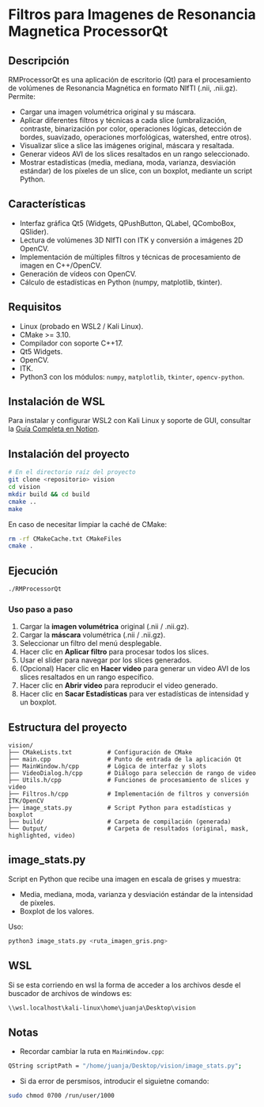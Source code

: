 # Filtros para Imagenes de Resonancia Magnetica ProcessorQt

## Descripción

RMProcessorQt es una aplicación de escritorio (Qt) para el procesamiento de volúmenes de Resonancia Magnética en formato NIfTI (.nii, .nii.gz). Permite:

- Cargar una imagen volumétrica original y su máscara.
- Aplicar diferentes filtros y técnicas a cada slice (umbralización, contraste, binarización por color, operaciones lógicas, detección de bordes, suavizado, operaciones morfológicas, watershed, entre otros).
- Visualizar slice a slice las imágenes original, máscara y resaltada.
- Generar videos AVI de los slices resaltados en un rango seleccionado.
- Mostrar estadísticas (media, mediana, moda, varianza, desviación estándar) de los píxeles de un slice, con un boxplot, mediante un script Python.

## Características

- Interfaz gráfica Qt5 (Widgets, QPushButton, QLabel, QComboBox, QSlider).
- Lectura de volúmenes 3D NIfTI con ITK y conversión a imágenes 2D OpenCV.
- Implementación de múltiples filtros y técnicas de procesamiento de imagen en C++/OpenCV.
- Generación de vídeos con OpenCV.
- Cálculo de estadísticas en Python (numpy, matplotlib, tkinter).

## Requisitos

- Linux (probado en WSL2 / Kali Linux).
- CMake >= 3.10.
- Compilador con soporte C++17.
- Qt5 Widgets.
- OpenCV.
- ITK.
- Python3 con los módulos: `numpy`, `matplotlib`, `tkinter`, `opencv-python`.

## Instalación de WSL

Para instalar y configurar WSL2 con Kali Linux y soporte de GUI, consultar la [Guía Completa en Notion](https://www.notion.so/WSL-con-Kali-y-GUI-203ae96cf28d80c9b2c4d497c846e439?source=copy_link).

## Instalación del proyecto

```bash
# En el directorio raíz del proyecto
git clone <repositorio> vision
cd vision
mkdir build && cd build
cmake ..
make
```

En caso de necesitar limpiar la caché de CMake:

```bash
rm -rf CMakeCache.txt CMakeFiles
cmake .
```

## Ejecución

```bash
./RMProcessorQt
```

### Uso paso a paso

1. Cargar la **imagen volumétrica** original (.nii / .nii.gz).
2. Cargar la **máscara** volumétrica (.nii / .nii.gz).
3. Seleccionar un filtro del menú desplegable.
4. Hacer clic en **Aplicar filtro** para procesar todos los slices.
5. Usar el slider para navegar por los slices generados.
6. (Opcional) Hacer clic en **Hacer video** para generar un video AVI de los slices resaltados en un rango específico.
7. Hacer clic en **Abrir video** para reproducir el video generado.
8. Hacer clic en **Sacar Estadísticas** para ver estadísticas de intensidad y un boxplot.

## Estructura del proyecto

```
vision/
├── CMakeLists.txt          # Configuración de CMake
├── main.cpp                # Punto de entrada de la aplicación Qt
├── MainWindow.h/cpp        # Lógica de interfaz y slots
├── VideoDialog.h/cpp       # Diálogo para selección de rango de video
├── Utils.h/cpp             # Funciones de procesamiento de slices y video
├── Filtros.h/cpp           # Implementación de filtros y conversión ITK/OpenCV
├── image_stats.py          # Script Python para estadísticas y boxplot
├── build/                  # Carpeta de compilación (generada)
└── Output/                 # Carpeta de resultados (original, mask, highlighted, video)
```

## image_stats.py

Script en Python que recibe una imagen en escala de grises y muestra:
- Media, mediana, moda, varianza y desviación estándar de la intensidad de píxeles.
- Boxplot de los valores.

Uso:

```bash
python3 image_stats.py <ruta_imagen_gris.png>
```

## WSL

Si se esta corriendo en wsl la forma de acceder a los archivos desde el buscador de archivos de windows es:

```bash
\\wsl.localhost\kali-linux\home\juanja\Desktop\vision 
```

## Notas
* Recordar cambiar la ruta en `MainWindow.cpp`:
```bash
QString scriptPath = "/home/juanja/Desktop/vision/image_stats.py";
```
* Si da error de persmisos, introducir el siguietne comando:
```bash
sudo chmod 0700 /run/user/1000
```